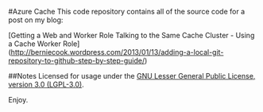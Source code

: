 #Azure Cache
This code repository contains all of the source code for a post on my blog:

[Getting a Web and Worker Role Talking to the Same Cache Cluster - Using a Cache Worker Role]
(http://berniecook.wordpress.com/2013/01/13/adding-a-local-git-repository-to-github-step-by-step-guide/)

##Notes
Licensed for usage under the [GNU Lesser General Public License, version 3.0 (LGPL-3.0)](http://www.opensource.org/licenses/lgpl-3.0.html).

Enjoy.

